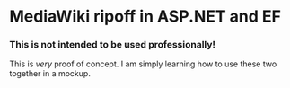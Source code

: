 # MediaWiki ripoff in ASP.NET and EF
### This is not intended to be used professionally!
This is *very* proof of concept. I am simply learning how to use these two together in a mockup.
